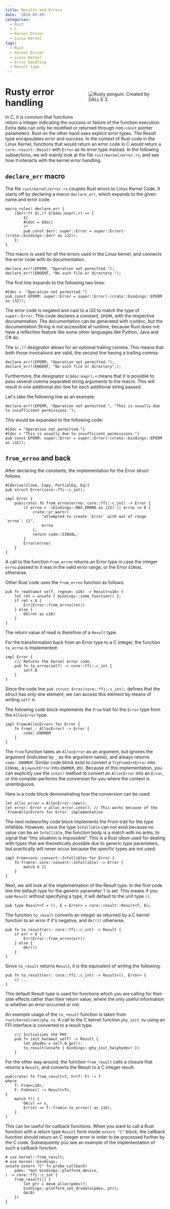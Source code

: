 ```yaml
---
title: Results and Errors
date: '2024-03-09'
categories:
  - Rust
  - C
  - Kernel Driver
  - Linux Kernel
tags:
  - Rust
  - Kernel Driver
  - Linux Kernel
  - Error handling
  - Result type
---
```


[<img src="/static/img/rusty_penguin_7.jpeg" style="max-width:40%;min-width:40px;float:right;padding:40px" alt="Rusty penguin. Created by DALL·E 3." />](https://github.com/Rust-for-Linux/)

# Rusty error handling

In C, it is common that functions return a integer indicating the success or
failure of the function execution. Extra data can only be modified or returned
through non-`const` pointer parameters. Rust on the other hand uses explicit
error types.  The Result type encapsulates error and success.  In the context of
Rust code in the Linux Kernel, functions that would return an error code in C
would return a `core::result::Result` with `Error` as its error type instead. In
the following subsections, we will mainly look at the file
`rust/kernel/error.rs`, and see how it interacts with the kernel error handling.

## `declare_err` macro
The file `rust/kernel/error.rs` couples Rust errors to Linux Kernel Code. It
starts off by declaring a macro `declare_err`, which expands to the given name
and error code.

```
macro_rules! declare_err {
    ($err:tt $(,)? $($doc:expr),+) => {
        $(
        #[doc = $doc]
        )*
        pub const $err: super::Error = super::Error(-(crate::bindings::$err as i32));
    };
}
```

This macro is used for all the errors used in the Linux kernel, and connects the
error code with its documentation.

```
declare_err!(EPERM, "Operation not permitted.");
declare_err!(ENOENT, "No such file or directory.");
```
The first line expands to the following two lines:

```
#[doc =  "Operation not permitted."]
pub const EPERM: super::Error = super::Error(-(crate::bindings::EPERM as i32));
```

The error code is negated and cast to a i32 to match the type of `super::Error`.
This code declares a constant, `EPERM`, with the respective documentation. The
documentation can be generated with rustdoc, but the documentation String is not
accessible at runtime, because Rust does not have a reflection feature like some
other languages like Python, Java and C# do.

The `$(,)?` designator allows for an optional trailing comma. This means that
both those invocations are valid, the second line having a trailing comma:

```
declare_err!(EPERM, "Operation not permitted.");
declare_err!(ENOENT, "No such file or directory",);
```

Furthermore, the designator `$($doc:expr),+` means that it is possible to pass
several comma separated string arguments to the macro. This will result in one
additional doc line for each additional string passed.

Let's take the following line as an example:

```
declare_err!(EPERM, "Operation not permitted.", "This is usually due to insufficient permissions.");
```

This would be expanded to the following code:

```
#[doc = "Operation not permitted."]
#[doc = "This is usually due to insufficient permissions."]
pub const EPERM: super::Error = super::Error(-(crate::bindings::EPERM as i32));
```

## `from_errno` and back

After declaring the constants, the implementation for the Error struct follows.

```
#[derive(Clone, Copy, PartialEq, Eq)]
pub struct Error(core::ffi::c_int);

impl Error {
    pub(crate) fn from_errno(errno: core::ffi::c_int) -> Error {
        if errno < -(bindings::MAX_ERRNO as i32) || errno >= 0 {
            crate::pr_warn!(
                "attempted to create `Error` with out of range `errno`: {}",
                errno
            );
            return code::EINVAL;
        }
        Error(errno)
    }
}
```

A call to the function `from_errno` returns an Error type in case the integer
`errno` passed to it was in the valid error range, or the Error `EINVAL` otherwise.

Other Rust code uses the `from_errno` function as follows:

```
pub fn read(&mut self, regnum: u16) -> Result<u16> {
    let ret = unsafe { bindings::some_function() };
    if ret < 0 {
        Err(Error::from_errno(ret))
    } else {
        Ok(ret as u16)
    }
}
```
The return value of read is therefore of a `Result` type.

For the transformation back from an Error type to a C integer, the function `to_errno`
is implemented:

```
impl Error {
    /// Returns the kernel error code.
    pub fn to_errno(self) -> core::ffi::c_int {
        self.0
    }
}
```

Since the code line `pub struct Error(core::ffi::c_int);` defines that the struct
has only one element, we can access this element by means of writing `self.0`.

The following code block implements the `From` trait for the `Error` type from
the `AllocError` type.
```
impl From<AllocError> for Error {
    fn from(_: AllocError) -> Error {
        code::ENOMEM
    }
}
```
The `from` function takes an `AllocError` as an argument, but ignores the
argument (indicated by `_` as the argument name), and always returns
`code::ENOMEM`. Similar code block exist to convert a `TryFromIntError` into `EINVAL`, a
`LayoutError` into `ENOMEM`, etc. Because of this implementation, you can
explicitly use the `into()` method to convert an `AllocError` into an `Error`,
or the compiler performs the conversion for you where the context is
unambiguous.

Here is a code block demonstrating how the conversion can be used:
```
let alloc_error = AllocError::new();
let error: Error = alloc_error.into(); // This works because of the `From<AllocError> for Error` implementation
```

The next noteworthy code block implements the From trait for the type
Infallible. However, since the type `Infallible` can not exist because no value
can be an `Infallible`, the function body is a match with no arms, to signal
that "this situation is impossible". This is a Rust idiom used for dealing with
types that are theoretically possible due to generic type parameters, but
practically will never occur because the specific types are not used.

```
impl From<core::convert::Infallible> for Error {
    fn from(e: core::convert::Infallible) -> Error {
        match e {}
    }
}
```

Next, we will look at the implementation of the Result type. In the first code
line the default type for the generic parameter `T` is set. This means if you
use `Result` without specifying a type, it will default to the unit type `()`.

```
pub type Result<T = (), E = Error> = core::result::Result<T, E>;
```

The function `to_result` converts an integer as returned by a C kernel function
to an error if it's negative, and `Ok(())` otherwise.

```
pub fn to_result(err: core::ffi::c_int) -> Result {
    if err < 0 {
        Err(Error::from_errno(err))
    } else {
        Ok(())
    }
}
```

Since `to_result` returns `Result`, it is the equivalent of writing the
following:

```
pub fn to_result(err: core::ffi::c_int) -> Result<(), Error> {
    // ...
}
```

This default Result type is used for functions which you are calling for their
side effects rather than their return value, where the only useful information
is whether an error occurred or not.

An example usage of the `to_result` function is taken from
`rust/kernel/net/phy.rs`. A call to the C kernel function `phy_init_hw` using an
FFI interface is converted to a result type.
```
    /// Initializes the PHY.
    pub fn init_hw(&mut self) -> Result {
        let phydev = self.0.get();
        to_result(unsafe { bindings::phy_init_hw(phydev) })
    }
```

For the other way around, the function `from_result` calls a closure that
returns a `Result`, and converts the Result to a C integer result.

```
pub(crate) fn from_result<T, F>(f: F) -> T
where
    T: From<i16>,
    F: FnOnce() -> Result<T>,
{
    match f() {
        Ok(v) => v,
        Err(e) => T::from(e.to_errno() as i16),
    }
}
```

This can be useful for callback functions. When you want to call a Rust function
with a return type `Result` form inside `extern "C"` block, the callback
function should return an C integer error in order to be processed further by
the C code. Subsequently you see an example of the implementation of such a
callback function.

```
# use kernel::from_result;
# use kernel::bindings;
unsafe extern "C" fn probe_callback(
    pdev: *mut bindings::platform_device,
) -> core::ffi::c_int {
    from_result(|| {
        let ptr = devm_alloc(pdev)?;
        bindings::platform_set_drvdata(pdev, ptr);
        Ok(0)
    })
}
```
